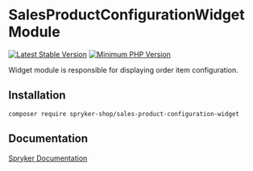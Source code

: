# SalesProductConfigurationWidget Module
[![Latest Stable Version](https://poser.pugx.org/spryker-shop/sales-product-configuration-widget/v/stable.svg)](https://packagist.org/packages/spryker-shop/sales-product-configuration-widget)
[![Minimum PHP Version](https://img.shields.io/badge/php-%3E%3D%207.4-8892BF.svg)](https://php.net/)

Widget module is responsible for displaying order item configuration.

## Installation

```
composer require spryker-shop/sales-product-configuration-widget
```

## Documentation

[Spryker Documentation](https://docs.spryker.com)

